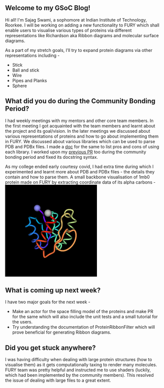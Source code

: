 <h2> Welcome to my GSoC Blog! </h2>
Hi all! 
I'm Sajag Swami, a sophomore at Indian Institute of Technology, Roorkee. I will be working on adding a new functionality to FURY which shall enable users to visualise various types of proteins via different representations like Richardson aka Ribbon diagrams and molecular surface diagrams. 
<p></p>
As a part of my stretch goals, I’ll try to expand protein diagrams via other representations including -
<ul><li>Stick</li>
<li>Ball and stick</li>
<li>Wire</li>
<li>Pipes and Planks</li>
<li>Sphere</li></ul>
<h2>What did you do during the Community Bonding Period?</h2>
<p>
I had weekly meetings with my mentors and other core team members. In the first meeting I got acquainted with the team members and learnt about the project and its goal/vision. In the later meetings we discussed about various representations of proteins and how to go about implementing them in FURY. We discussed about various libraries which can be used to parse PDB and PDBx files. I made a <a href="https://docs.google.com/document/d/1mSoAWyXlLNrCa3hN-hiP35Lj7rURYMk5jFnWZbZp70s/edit">doc</a> for the same to list pros and cons of using each library. I worked upon my <a href="https://github.com/fury-gl/fury/pull/404">previous PR</a> too during the community bonding period and fixed its docstring syntax.
</p>
<p>
As my college ended early courtesy covid, I had extra time during which I experimented and learnt more about PDB and PDBx files - the details they contain and how to parse them. A small backbone visualisation  of 1mb0 protein made on FURY by extracting coordinate data of its alpha carbons - 
<br>
<img alt="https://github.com/SunTzunami/gsoc2021_blog_data/blob/master/visuals/week1_backbone.png?raw=true" src="https://github.com/SunTzunami/gsoc2021_blog_data/blob/master/visuals/week1_backbone.png?raw=true"> 
</p>
<h2>What is coming up next week?</h2>
I have two major goals for the next week - 
<ul>
<li>Make an actor for the space filling model of the proteins and make PR for the same which will also include the unit tests and a small tutorial for the users.</li>
<li>Try understanding the documentation of ProteinRibbonFilter which will prove beneficial for generating Ribbon diagrams.</li>
</ul>
<h2>Did you get stuck anywhere?</h2>
I was having difficulty when dealing with large protein structures (how to visualise them) as it gets computationally taxing to render many molecules. FURY team was pretty helpful and instructed me to use shaders (luckily, which had been implemented by the community members). This resolved the issue of dealing with large files to a great extent.
